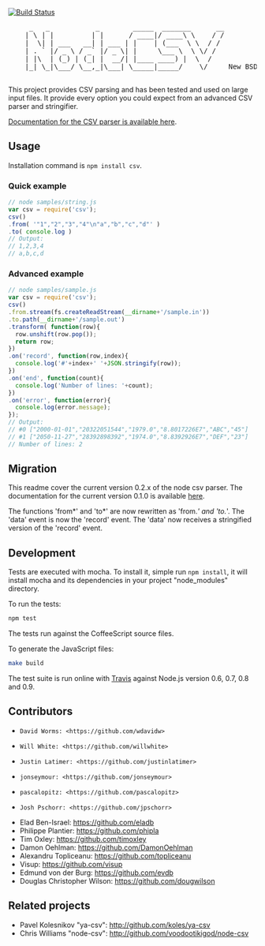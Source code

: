 [![Build Status](https://secure.travis-ci.org/wdavidw/node-csv-parser.png)](http://travis-ci.org/wdavidw/node-csv-parser)

<pre>
     _   _           _        _____  _______      __
    | \ | |         | |      / ____|/ ____\ \    / /
    |  \| | ___   __| | ___ | |    | (___  \ \  / / 
    | . ` |/ _ \ / _` |/ _ \| |     \___ \  \ \/ /  
    | |\  | (_) | (_| |  __/| |____ ____) |  \  /   
    |_| \_|\___/ \__,_|\___| \_____|_____/    \/     New BSD License

</pre>

This project provides CSV parsing and has been tested and used 
on large input files. It provide every option you could expect from an
advanced CSV parser and stringifier.

[Documentation for the CSV parser is available here](http://www.adaltas.com/projects/node-csv/).

Usage
-----

Installation command is `npm install csv`.

### Quick example

```javascript
// node samples/string.js
var csv = require('csv');
csv()
.from( '"1","2","3","4"\n"a","b","c","d"' )
.to( console.log )
// Output:
// 1,2,3,4
// a,b,c,d
```

### Advanced example
    
```javascript
// node samples/sample.js
var csv = require('csv');
csv()
.from.stream(fs.createReadStream(__dirname+'/sample.in'))
.to.path(__dirname+'/sample.out')
.transform( function(row){
  row.unshift(row.pop());
  return row;
})
.on('record', function(row,index){
  console.log('#'+index+' '+JSON.stringify(row));
})
.on('end', function(count){
  console.log('Number of lines: '+count);
})
.on('error', function(error){
  console.log(error.message);
});
// Output:
// #0 ["2000-01-01","20322051544","1979.0","8.8017226E7","ABC","45"]
// #1 ["2050-11-27","28392898392","1974.0","8.8392926E7","DEF","23"]
// Number of lines: 2
```

Migration
---------

This readme cover the current version 0.2.x of the node 
csv parser. The documentation for the current version 0.1.0 is 
available [here](https://github.com/wdavidw/node-csv-parser/tree/v0.1).

The functions 'from*' and 'to*' are now rewritten as 'from.*' and 'to.*'. The 'data'
event is now the 'record' event. The 'data' now receives a stringified version of 
the 'record' event.

Development
-----------

Tests are executed with mocha. To install it, simple run `npm install`, it will install
mocha and its dependencies in your project "node_modules" directory.

To run the tests:
```bash
npm test
```

The tests run against the CoffeeScript source files.

To generate the JavaScript files:
```bash
make build
```

The test suite is run online with [Travis][travis] against Node.js version 0.6, 0.7, 0.8 and 0.9.

Contributors
------------

*	  David Worms: <https://github.com/wdavidw>
*	  Will White: <https://github.com/willwhite>
*	  Justin Latimer: <https://github.com/justinlatimer>
*	  jonseymour: <https://github.com/jonseymour>
*	  pascalopitz: <https://github.com/pascalopitz>
*	  Josh Pschorr: <https://github.com/jpschorr>
*   Elad Ben-Israel: <https://github.com/eladb>
*   Philippe Plantier: <https://github.com/phipla>
*   Tim Oxley: <https://github.com/timoxley>
*   Damon Oehlman: <https://github.com/DamonOehlman>
*   Alexandru Topliceanu: <https://github.com/topliceanu>
*   Visup: <https://github.com/visup>
*   Edmund von der Burg: <https://github.com/evdb>
*   Douglas Christopher Wilson: <https://github.com/dougwilson>

Related projects
----------------

*   Pavel Kolesnikov "ya-csv": <http://github.com/koles/ya-csv>
*   Chris Williams "node-csv": <http://github.com/voodootikigod/node-csv>

[travis]: https://travis-ci.org/#!/wdavidw/node-csv-parser

